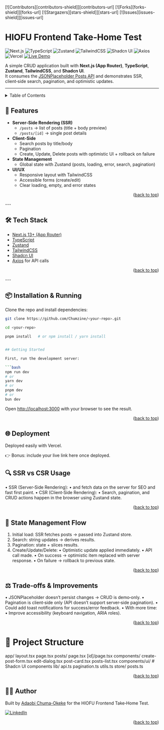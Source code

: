 <!-- PROJECT SHIELDS -->

[![Contributors][contributors-shield]][contributors-url]
[![Forks][forks-shield]][forks-url]
[![Stargazers][stars-shield]][stars-url]
[![Issues][issues-shield]][issues-url]


# HIOFU Frontend Take‑Home Test


![Next.js](https://img.shields.io/badge/Next.js-13+-black?logo=next.js)
![TypeScript](https://img.shields.io/badge/TypeScript-5-blue?logo=typescript)
![Zustand](https://img.shields.io/badge/Zustand-Global%20State-orange)
![TailwindCSS](https://img.shields.io/badge/TailwindCSS-3.3-38B2AC?logo=tailwind-css&logoColor=white)
![Shadcn UI](https://img.shields.io/badge/Shadcn-UI-111827)
![Axios](https://img.shields.io/badge/Axios-HTTP%20Client-5A29E4?logo=axios&logoColor=white)
![Vercel](https://img.shields.io/badge/Deployed%20on-Vercel-black?logo=vercel)
[![Live Demo](https://img.shields.io/badge/Live-Demo-brightgreen?logo=vercel)](https://hiofu-frontend-test.vercel.app/)



A simple CRUD application built with **Next.js (App Router)**, **TypeScript**, **Zustand**, **TailwindCSS**, and **Shadcn UI**.  
It consumes the [JSONPlaceholder Posts API](https://jsonplaceholder.typicode.com/posts) and demonstrates SSR, client‑side search, pagination, and optimistic updates.

---
<!-- TABLE OF CONTENTS -->
<details>
  <summary>Table of Contents</summary>
  <ol>
    <li>
      <a href="#features">Features</a>
    </li>
      <ul>
        <li><a href="#tech-stack">Tech Stack</a></li>
        <li><a href="#installation-&-running">Installation & Running</a></li>
      </ul>
    </li>
    <li>
      <a href="#deployment">Deployment</a></li>
    <li>
      <a href="#state-management-flow">State Management Flow</a>
    </li>
    <li><a href="#trade-offs-&-improvements">Trade-offs & Improvements</a></li>
    <li>
      <a href="#project-structure">Project Structure</a>
    </li>
      <li><a href="#author">Author</a></li>
  </ol>
</details>


## 🚀 Features

- **Server‑Side Rendering (SSR)**
  - `/posts` → list of posts (title + body preview)
  - `/posts/[id]` → single post details
- **Client‑Side**
  - Search posts by title/body
  - Pagination
  - Create, Update, Delete posts with optimistic UI + rollback on failure
- **State Management**
  - Global state with Zustand (posts, loading, error, search, pagination)
- **UI/UX**
  - Responsive layout with TailwindCSS
  - Accessible forms (create/edit)
  - Clear loading, empty, and error states

<p align="right">(<a href="#readme-top">back to top</a>)</p>
---

## 🛠️ Tech Stack

- [Next.js 13+ (App Router)](https://nextjs.org/)
- [TypeScript](https://www.typescriptlang.org/)
- [Zustand](https://github.com/pmndrs/zustand)
- [TailwindCSS](https://tailwindcss.com/)
- [Shadcn UI](https://ui.shadcn.com/)
- [Axios](https://axios-http.com/) for API calls

<p align="right">(<a href="#readme-top">back to top</a>)</p>
---

## 📦 Installation & Running

Clone the repo and install dependencies:

```bash
git clone https://github.com/Chumzine/<your-repo>.git

cd <your-repo>

pnpm install   # or npm install / yarn install


## Getting Started

First, run the development server:

```bash
npm run dev
# or
yarn dev
# or
pnpm dev
# or
bun dev
```

Open [http://localhost:3000](http://localhost:3000) with your browser to see the result.

<p align="right">(<a href="#readme-top">back to top</a>)</p>

## 🌐 Deployment
Deployed easily with Vercel.

👉 Bonus: include your live link here once deployed.

## 🔍 SSR vs CSR Usage
• 	SSR (Server‑Side Rendering):
• 	 and  fetch data on the server for SEO and fast first paint.
• 	CSR (Client‑Side Rendering):
• 	Search, pagination, and CRUD actions happen in the browser using Zustand state.

<p align="right">(<a href="#readme-top">back to top</a>)</p>

## 🧩 State Management Flow
1. 	Initial load: SSR fetches posts → passed into Zustand store.
2. 	Search:  string updates →  derives results.
3. 	Pagination:  state +  slices results.
4. 	Create/Update/Delete:
• 	Optimistic update applied immediately.
• 	API call made.
• 	On success → optimistic item replaced with server response.
• 	On failure → rollback to previous state.

<p align="right">(<a href="#readme-top">back to top</a>)</p>

## ⚖️ Trade‑offs & Improvements
• 	JSONPlaceholder doesn’t persist changes → CRUD is demo‑only.
• 	Pagination is client‑side only (API doesn’t support server‑side pagination).
• 	Could add toast notifications for success/error feedback.
• 	With more time:
• 	Improve accessibility (keyboard navigation, ARIA roles).

<p align="right">(<a href="#readme-top">back to top</a>)</p>

# 📂 Project Structure
app/
  layout.tsx
  page.tsx
  posts/
    page.tsx
    [id]/page.tsx
    components/
      create-post-form.tsx
      edit-dialog.tsx
      post-card.tsx
      posts-list.tsx
components/ui/   # Shadcn UI components
lib/
  api.ts
  pagination.ts
  utils.ts
store/
  posts.ts

<p align="right">(<a href="#readme-top">back to top</a>)</p>

## 👩‍💻 Author

Built by [Adaobi Chuma-Okeke](https://www.linkedin.com/in/adaobi-chuma-okeke-3677a9140/) for the HIOFU Frontend Take‑Home Test.

[![LinkedIn](https://img.shields.io/badge/LinkedIn-Connect-blue?logo=linkedin)](https://www.linkedin.com/in/adaobi-chuma-okeke-3677a9140/)

<p align="right">(<a href="#readme-top">back to top</a>)</p>

